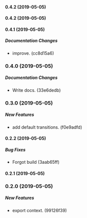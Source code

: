 #### 0.4.2 (2019-05-05)

#### 0.4.2 (2019-05-05)

#### 0.4.1 (2019-05-05)

##### Documentation Changes

*  improve. (cc8d15a6)

### 0.4.0 (2019-05-05)

##### Documentation Changes

*  Write docs. (33e6dedb)

### 0.3.0 (2019-05-05)

##### New Features

*  add default transitions. (f0e9adfd)

#### 0.2.2 (2019-05-05)

##### Bug Fixes

*  Forgot build (3aab65ff)

#### 0.2.1 (2019-05-05)

### 0.2.0 (2019-05-05)

##### New Features

*  export context. (99126f39)

